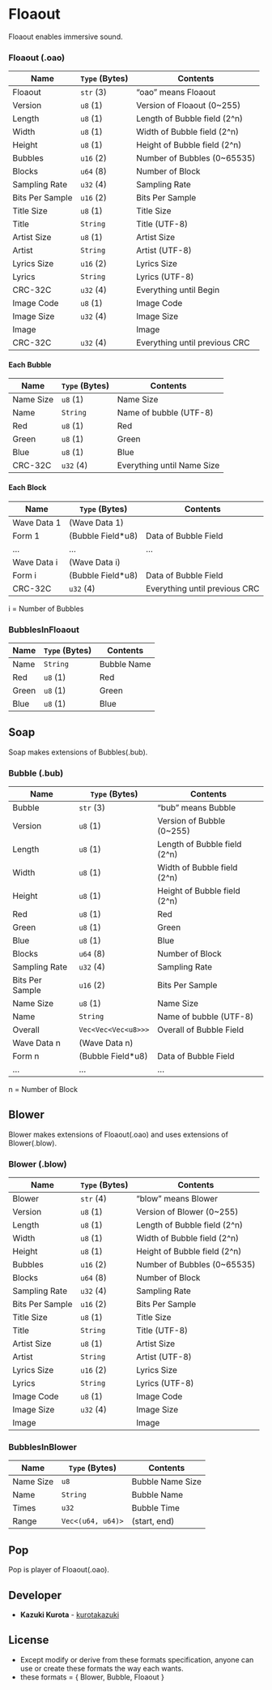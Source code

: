 # Floaout

Floaout enables immersive sound.

### Floaout (.oao)
| Name              | `Type` (Bytes)     | Contents                          |
| ----------------- | ------------------ | --------------------------------- |
| Floaout           | `str` (3)          | “oao” means Floaout               |
| Version           | `u8` (1)           | Version of Floaout (0~255)        |
| Length            | `u8` (1)           | Length of Bubble field (2^n)      |
| Width             | `u8` (1)           | Width of Bubble field (2^n)       |
| Height            | `u8` (1)           | Height of Bubble field (2^n)      |
| Bubbles           | `u16` (2)          | Number of Bubbles (0~65535)       |
| Blocks            | `u64` (8)          | Number of Block                   |
| Sampling Rate     | `u32` (4)          | Sampling Rate                     |
| Bits Per Sample   | `u16` (2)          | Bits Per Sample                   |
| Title Size        | `u8` (1)           | Title Size                        |
| Title             | `String`           | Title (UTF-8)                     |
| Artist Size       | `u8` (1)           | Artist Size                       |
| Artist            | `String`           | Artist (UTF-8)                    |
| Lyrics Size       | `u16` (2)          | Lyrics Size                       |
| Lyrics            | `String`           | Lyrics (UTF-8)                    |
| CRC-32C           | `u32` (4)          | Everything until Begin            |
| Image Code        | `u8` (1)           | Image Code                        |
| Image Size        | `u32` (4)          | Image Size                        |
| Image             |                    | Image                             |
| CRC-32C           | `u32` (4)          | Everything until previous CRC     |
#### Each Bubble
| Name              | `Type` (Bytes)     | Contents                          |
| ----------------- | ------------------ | --------------------------------- |
| Name Size         | `u8` (1)           | Name Size                         |
| Name              | `String`           | Name of bubble (UTF-8)            |
| Red               | `u8` (1)           | Red                               |
| Green             | `u8` (1)           | Green                             |
| Blue              | `u8` (1)           | Blue                              |
| CRC-32C           | `u32` (4)          | Everything until Name Size        |
#### Each Block
| Name              | `Type` (Bytes)     | Contents                          |
| ----------------- | ------------------ | --------------------------------- |
| Wave Data 1       | (Wave Data 1)      |                                   |
| Form 1            | (Bubble Field*u8)  | Data of Bubble Field              |
| …                 | …                  | …                                 |
| Wave Data i       | (Wave Data i)      |                                   |
| Form i            | (Bubble Field*u8)  | Data of Bubble Field              |
| CRC-32C           | `u32` (4)          | Everything until previous CRC     |

i = Number of Bubbles

### BubblesInFloaout
| Name              | `Type` (Bytes)     | Contents                          |
| ----------------- | ------------------ | --------------------------------- |
| Name              | `String`           | Bubble Name                       |
| Red               | `u8` (1)           | Red                               |
| Green             | `u8` (1)           | Green                             |
| Blue              | `u8` (1)           | Blue                              |

## Soap

Soap makes extensions of Bubbles(.bub).

### Bubble (.bub)
| Name             | `Type` (Bytes)       | Contents                          |
| -----------------| -------------------- | --------------------------------- |
| Bubble           | `str` (3)            | “bub” means Bubble                |
| Version          | `u8` (1)             | Version of Bubble (0~255)         |
| Length           | `u8` (1)             | Length of Bubble field (2^n)      |
| Width            | `u8` (1)             | Width of Bubble field (2^n)       |
| Height           | `u8` (1)             | Height of Bubble field (2^n)      |
| Red              | `u8` (1)             | Red                               |
| Green            | `u8` (1)             | Green                             |
| Blue             | `u8` (1)             | Blue                              |
| Blocks           | `u64` (8)            | Number of Block                   |
| Sampling Rate    | `u32` (4)            | Sampling Rate                     |
| Bits Per Sample  | `u16` (2)            | Bits Per Sample                   |
| Name Size        | `u8` (1)             | Name Size                         |
| Name             | `String`             | Name of bubble (UTF-8)            |
| Overall          | `Vec<Vec<Vec<u8>>>`  | Overall of Bubble Field           |
| Wave Data n      | (Wave Data n)        |                                   |
| Form n           | (Bubble Field*u8)    | Data of Bubble Field              |
| …                | …                    | …                                 |

n = Number of Block

## Blower

Blower makes extensions of Floaout(.oao) and uses extensions of Blower(.blow).

### Blower (.blow)
| Name              | `Type` (Bytes)     | Contents                          |
| ----------------- | ------------------ | --------------------------------- |
| Blower            | `str` (4)          | “blow” means Blower               |
| Version           | `u8` (1)           | Version of Blower (0~255)         |
| Length            | `u8` (1)           | Length of Bubble field (2^n)      |
| Width             | `u8` (1)           | Width of Bubble field (2^n)       |
| Height            | `u8` (1)           | Height of Bubble field (2^n)      |
| Bubbles           | `u16` (2)          | Number of Bubbles (0~65535)       |
| Blocks            | `u64` (8)          | Number of Block                   |
| Sampling Rate     | `u32` (4)          | Sampling Rate                     |
| Bits Per Sample   | `u16` (2)          | Bits Per Sample                   |
| Title Size        | `u8` (1)           | Title Size                        |
| Title             | `String`           | Title (UTF-8)                     |
| Artist Size       | `u8` (1)           | Artist Size                       |
| Artist            | `String`           | Artist (UTF-8)                    |
| Lyrics Size       | `u16` (2)          | Lyrics Size                       |
| Lyrics            | `String`           | Lyrics (UTF-8)                    |
| Image Code        | `u8` (1)           | Image Code                        |
| Image Size        | `u32` (4)          | Image Size                        |
| Image             |                    | Image                             |


### BubblesInBlower
| Name              | `Type` (Bytes)     | Contents                          |
| ----------------- | ------------------ | --------------------------------- |
| Name Size         | `u8`               | Bubble Name Size                  |
| Name              | `String`           | Bubble Name                       |
| Times             | `u32`              | Bubble Time                       |
| Range             | `Vec<(u64, u64)>`  | (start, end)                      |


## Pop

Pop is player of Floaout(.oao).


## Developer

* **Kazuki Kurota** - [kurotakazuki](https://github.com/kurotakazuki)


## License

- Except modify or derive from these formats specification, anyone can use or create these formats the way each wants.
- these formats = { Blower, Bubble, Floaout }
